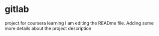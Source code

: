 # gitlab
project for coursera learning
I am editing the READme file. Adding some more details about the project description
